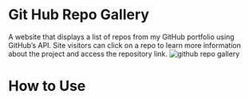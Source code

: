 # Git Hub Repo Gallery
A website that displays a list of repos from my GitHub portfolio using GitHub’s API. Site visitors can click on a repo to learn more information about the project and access the repository link.
![github repo gallery](https://user-images.githubusercontent.com/83617105/149813386-48f7ad3f-1490-4d78-8ad8-57142b19ee18.PNG)


# How to Use
